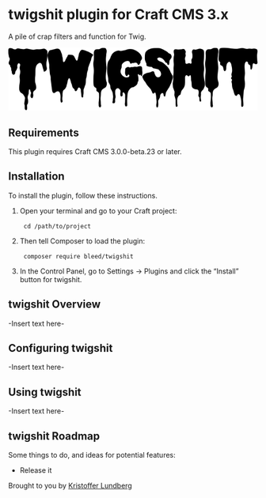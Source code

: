 # twigshit plugin for Craft CMS 3.x

A pile of crap filters and function for Twig.

![Screenshot](resources/img/plugin-logo.png)

## Requirements

This plugin requires Craft CMS 3.0.0-beta.23 or later.

## Installation

To install the plugin, follow these instructions.

1. Open your terminal and go to your Craft project:

        cd /path/to/project

2. Then tell Composer to load the plugin:

        composer require bleed/twigshit

3. In the Control Panel, go to Settings → Plugins and click the “Install” button for twigshit.

## twigshit Overview

-Insert text here-

## Configuring twigshit

-Insert text here-

## Using twigshit

-Insert text here-

## twigshit Roadmap

Some things to do, and ideas for potential features:

* Release it

Brought to you by [Kristoffer Lundberg](http://bleed.com)
